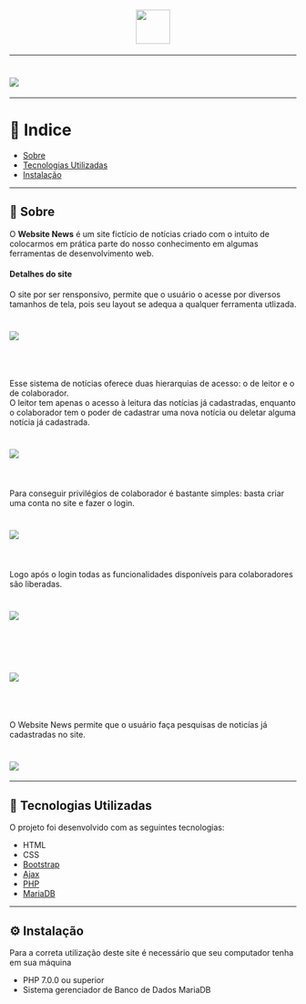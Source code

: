 <h1 align="center">
  <img src="news/app_news/img/logo.png" style="width: 60px">
</h1>

---

<h1>
  <img src="news/app_news/public/gif_news.gif">
</h1>

---

# 🔎 Indice

- [Sobre](#-sobre)
- [Tecnologias Utilizadas](#-tecnologias-utilizadas)
- [Instalação](#-instalação)

---

## 📰 Sobre

O **Website  News** é um site fictício de notícias criado com o intuito de colocarmos em prática parte do nosso conhecimento em algumas ferramentas de desenvolvimento web.

#### Detalhes do site

O site por ser rensponsivo, permite que o usuário o acesse por diversos tamanhos de tela, pois seu layout se adequa a qualquer ferramenta utlizada.

<h1>
  <img src="news/app_news/public/responsive.png">
</h1>
<br><br>

Esse sistema de notícias oferece duas hierarquias de acesso: o de leitor e o de colaborador.<br>
O leitor tem apenas  o acesso à leitura das notícias já cadastradas, enquanto o colaborador tem o poder de cadastrar uma nova notícia ou deletar alguma notícia já cadastrada.

<h1>
  <img src="news/app_news/public/general_vision.png">
</h1>
<br><br>
Para conseguir privilégios de colaborador é bastante simples: basta criar uma conta no site e fazer o login.

<h1>
	<img src="news/app_news/public/new_user.png">
</h1>
<br><br>
Logo após o login todas as funcionalidades disponíveis para colaboradores são liberadas.

<h1>
	<img src="news/app_news/public/adm.png">
</h1>
<br><br>
<h1>
	<img src="news/app_news/public/delete.png">
</h1>

<br><br>

O Website News permite que o usuário faça pesquisas de noticías já cadastradas no site.

<h1>
	<img src="news/app_news/public/search.png">
</h1>

---

## 🔧 Tecnologias Utilizadas

O projeto foi desenvolvido com as seguintes tecnologias:

- HTML
- CSS
- [Bootstrap](https://getbootstrap.com/)
- [Ajax](https://api.jquery.com/jquery.ajax/)
- [PHP](https://php.net)
- [MariaDB](https://mariadb.org/)

---

## ⚙ Instalação

Para a correta utilização deste site é necessário que seu computador tenha em sua máquina
-  PHP 7.0.0 ou superior
- Sistema gerenciador de Banco de Dados MariaDB





